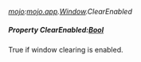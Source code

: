 _[mojo](../../modules/mojo/mojo-module.md):[mojo.app](../../modules/mojo/mojo-app.md).[Window](../../modules/mojo/mojo-app-window.md).ClearEnabled_
##### Property ClearEnabled:[Bool](../../modules/wonkey/wonkey-types-bool.md)
True if window clearing is enabled.
